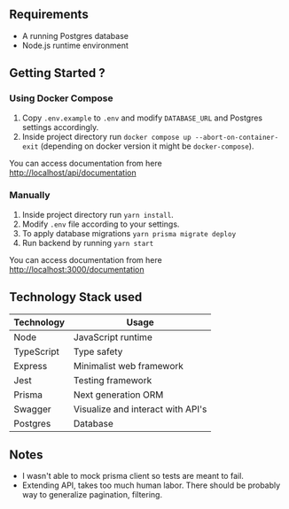 ## Requirements

- A running Postgres database
- Node.js runtime environment

## Getting Started ?

### Using Docker Compose

1. Copy `.env.example` to `.env` and modify `DATABASE_URL` and Postgres settings accordingly.
2. Inside project directory run `docker compose up --abort-on-container-exit` (depending on docker version it might be `docker-compose`).

You can access documentation from here [http://localhost/api/documentation](http://localhost/api/documentation)

### Manually

1. Inside project directory run `yarn install`.
2. Modify `.env` file according to your settings.
3. To apply database migrations `yarn prisma migrate deploy`
4. Run backend by running `yarn start`

You can access documentation from here [http://localhost:3000/documentation](http://localhost:3000/documentation)

## Technology Stack used

| Technology | Usage                             |
| ---------- | --------------------------------- |
| Node       | JavaScript runtime                |
| TypeScript | Type safety                       |
| Express    | Minimalist web framework          |
| Jest       | Testing framework                 |
| Prisma     | Next generation ORM               |
| Swagger    | Visualize and interact with API's |
| Postgres   | Database                          |

## Notes

- I wasn't able to mock prisma client so tests are meant to fail.
- Extending API, takes too much human labor. There should be probably way to generalize pagination, filtering.
